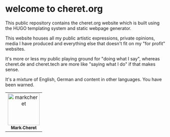 # welcome to cheret.org

This public repository contains the cheret.org website which is built using the HUGO templating system and static webpage generator.

This website houses all my public artistic expressions, private opinions, media I have produced and everything else that doesn't fit on my "for profit" websites.

It's more or less my public playing ground for "doing what I say", whereas cheret.de and cheret.tech are more like "saying what I do" if that makes sense.

It's a mixture of English, German and content in other languages. You have been warned.

<!-- readme: contributors -start -->
<table>
<tr>
    <td align="center">
        <a href="https://github.com/markcheret">
            <img src="https://avatars.githubusercontent.com/u/5813743?v=4" width="100;" alt="markcheret"/>
            <br />
            <sub><b>Mark Cheret</b></sub>
        </a>
    </td></tr>
</table>
<!-- readme: contributors -end -->
